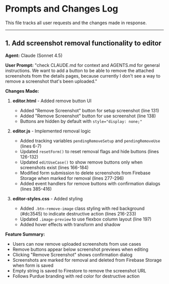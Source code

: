 # Prompts and Changes Log

This file tracks all user requests and the changes made in response.

---

## 1. Add screenshot removal functionality to editor

**Agent:** Claude (Sonnet 4.5)

**User Prompt:**
"check CLAUDE.md for context and AGENTS.md for general instructions. We want to add a button to be able to remove the attached screenshots from the details pages, because currently I don't see a way to remove a screenshot that's been uploaded."

**Changes Made:**

1. **editor.html** - Added remove button UI
   - Added "Remove Screenshot" button for setup screenshot (line 131)
   - Added "Remove Screenshot" button for use screenshot (line 138)
   - Buttons are hidden by default with `style="display: none;"`

2. **editor.js** - Implemented removal logic
   - Added tracking variables `pendingRemoveSetup` and `pendingRemoveUse` (lines 6-7)
   - Updated `resetForm()` to reset removal flags and hide buttons (lines 126-132)
   - Updated `editUseCase()` to show remove buttons only when screenshots exist (lines 166-184)
   - Modified form submission to delete screenshots from Firebase Storage when marked for removal (lines 277-296)
   - Added event handlers for remove buttons with confirmation dialogs (lines 385-416)

3. **editor-styles.css** - Added styling
   - Added `.btn-remove-image` class styling with red background (#dc3545) to indicate destructive action (lines 216-233)
   - Updated `.image-preview` to use flexbox column layout (line 197)
   - Added hover effects with transform and shadow

**Feature Summary:**
- Users can now remove uploaded screenshots from use cases
- Remove buttons appear below screenshot previews when editing
- Clicking "Remove Screenshot" shows confirmation dialog
- Screenshots are marked for removal and deleted from Firebase Storage when form is saved
- Empty string is saved to Firestore to remove the screenshot URL
- Follows Purdue branding with red color for destructive action
